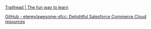 
[Trailhead | The fun way to learn](https://trailhead.salesforce.com)

[GitHub - eterey/awesome-sfcc: Delightful Salesforce Commerce Cloud resources](https://github.com/eterey/awesome-sfcc)

